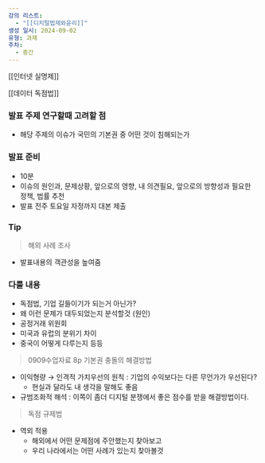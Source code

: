 ```yaml
---
강의 리스트:
  - "[[디지털법제와윤리]]"
생성 일시: 2024-09-02
유형: 과제
주차:
  - 중간
---
```

[[인터넷 실명제]]

[[데이터 독점법]]

  

  

  

### 발표 주제 연구할때 고려할 점

- 해당 주제의 이슈가 국민의 기본권 중 어떤 것이 침해되는가

  

### 발표 준비

- 10분
- 이슈의 원인과, 문제상황, 앞으로의 영향, 내 의견필요, 앞으로의 방향성과 필요한 정책, 법률 추천
- 발표 전주 토요일 자정까지 대본 제출

  

### Tip

> 해외 사례 조사

- 발표내용의 객관성을 높여줌

  

### 다룰 내용

- 독점법, 기업 길들이기가 되는거 아닌가?
- 왜 이런 문제가 대두되었는지 분석할것 (원인)
- 공정거래 위원회
- 미국과 유럽의 분위기 차이
- 중국이 어떻게 다루는지 등등

  

> 0909수업자료 8p 기본권 충돌의 해결방법

- 이익형량 → 인격적 가치우선의 원칙 : 기업의 수익보다는 다른 무언가가 우선된다?
    - 현실과 달라도 내 생각을 말해도 좋음
- 규범조화적 해석 : 이쪽이 좀더 디지털 분쟁에서 좋은 점수를 받을 해결방법이다.

  

> 독점 규제법

- 역외 적용
    - 해외에서 어떤 문제점에 주안했는지 찾아보고
    - 우리 나라에서는 어떤 사례가 있는지 찾아볼것